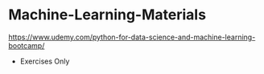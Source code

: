 # Machine-Learning-Materials

https://www.udemy.com/python-for-data-science-and-machine-learning-bootcamp/

* Exercises Only